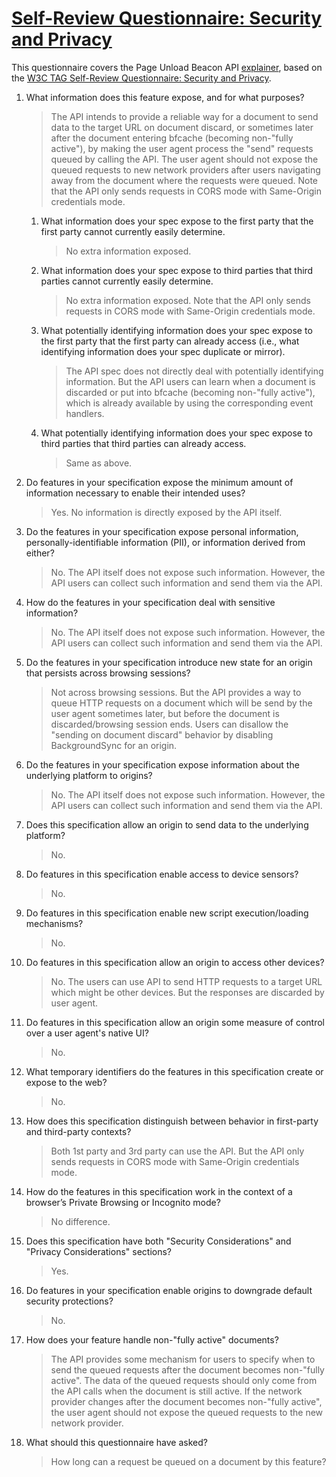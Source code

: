 # [Self-Review Questionnaire: Security and Privacy][self-review]

This questionnaire covers the Page Unload Beacon API [explainer], based on the [W3C TAG Self-Review Questionnaire: Security and Privacy][self-review].

1. What information does this feature expose, and for what purposes?
     > The API intends to provide a reliable way for a document to send data to the target URL on document discard, or sometimes later after the document entering bfcache (becoming non-"fully active"), by making the user agent process the "send" requests queued by calling the API.
     > The user agent should not expose the queued requests to new network providers after users navigating away from the document where the requests were queued.
     > Note that the API only sends requests in CORS mode with Same-Origin credentials mode.

   1. What information does your spec expose to the first party that the first party cannot currently easily determine.
      > No extra information exposed.

   2. What information does your spec expose to third parties that third parties cannot currently easily determine.
      > No extra information exposed.
      > Note that the API only sends requests in CORS mode with Same-Origin credentials mode.

   3. What potentially identifying information does your spec expose to the first party that the first party can already access (i.e., what identifying information does your spec duplicate or mirror).
      > The API spec does not directly deal with potentially identifying information. But the API users can learn when a document is discarded or put into bfcache (becoming non-"fully active"), which is already available by using the corresponding event handlers.

   4. What potentially identifying information does your spec expose to third parties that third parties can already access.
      > Same as above.

2. Do features in your specification expose the minimum amount of information necessary to enable their intended uses?

     > Yes. No information is directly exposed by the API itself.

3. Do the features in your specification expose personal information, personally-identifiable information (PII), or information derived from either?

     > No. The API itself does not expose such information. However, the API users can collect such information and send them via the API.

4. How do the features in your specification deal with sensitive information?

     > No. The API itself does not expose such information. However, the API users can collect such information and send them via the API.

5. Do the features in your specification introduce new state for an origin that persists across browsing sessions?

     > Not across browsing sessions. But the API provides a way to queue HTTP requests on a document which will be send by the user agent sometimes later, but before the document is discarded/browsing session ends.
     > Users can disallow the "sending on document discard" behavior by disabling BackgroundSync for an origin.

6. Do the features in your specification expose information about the underlying platform to origins?

     > No. The API itself does not expose such information. However, the API users can collect such information and send them via the API.

7. Does this specification allow an origin to send data to the underlying platform?

     > No.

8. Do features in this specification enable access to device sensors?

     > No.

9. Do features in this specification enable new script execution/loading mechanisms?

     > No.

10. Do features in this specification allow an origin to access other devices?

     > No. The users can use API to send HTTP requests to a target URL which might be other devices. But the responses are discarded by user agent.

11. Do features in this specification allow an origin some measure of control over a user agent's native UI?

     > No.

12. What temporary identifiers do the features in this specification create or expose to the web?

     > No.

13. How does this specification distinguish between behavior in first-party and third-party contexts?

     > Both 1st party and 3rd party can use the API.
     > But the API only sends requests in CORS mode with Same-Origin credentials mode.

14. How do the features in this specification work in the context of a browser’s Private Browsing or Incognito mode?

     > No difference.

15. Does this specification have both "Security Considerations" and "Privacy Considerations" sections?

     > Yes.

16. Do features in your specification enable origins to downgrade default security protections?

     > No.

17. How does your feature handle non-"fully active" documents?

     > The API provides some mechanism for users to specify when to send the queued requests after the document becomes non-"fully active".
     > The data of the queued requests should only come from the API calls when the document is still active.
     > If the network provider changes after the document becomes non-"fully active", the user agent should not expose the queued requests to the new network provider.

18. What should this questionnaire have asked?

     > How long can a request be queued on a document by this feature?

[self-review]: https://w3ctag.github.io/security-questionnaire/
[explainer]: https://github.com/WICG/unload-beacon/blob/main/README.md
